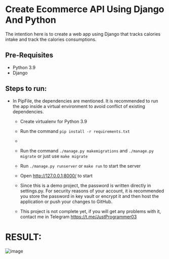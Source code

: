 # Create Ecommerce API Using Django And Python
The intention here is to create a web app using Django that tracks calories intake and track the calories consumptions.

## Pre-Requisites
- Python 3.9
- Django

## Steps to run:

- In PipFile, the dependencies are mentioned. It is recommended to run the app inside a virtual environment to avoid conflict of existing dependencies.
  - Create virtualenv for Python 3.9

  - Run the command `pip install -r requirements.txt` 
  - 
  - Run the command `./manage.py makemigrations` and `./manage.py migrate` or just use `make migrate` 

  - Run `./manage.py runserver` or `make run` to start the server

  - Open http://127.0.0.1:8000/ to start

  - Since this is a demo project, the password is written directly in settings.py. For security reasons of your account, it is recommended you store the password in key vault or encrypt it and then host the application or push your changes to GitHub.
  
  - This project is not complete yet, if you will get any problems with it, contact me in Telegram https://t.me/JustProgrammer03

# RESULT:
![image](https://user-images.githubusercontent.com/46977634/92306334-36119700-ef86-11ea-83ac-ef08373529ff.png)
